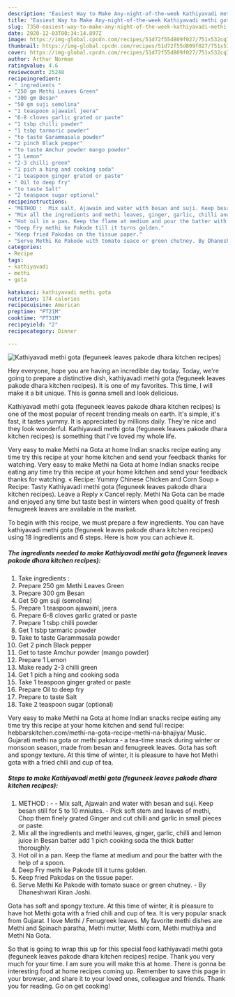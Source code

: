 ```yaml
---
description: "Easiest Way to Make Any-night-of-the-week Kathiyavadi methi gota (feguneek leaves pakode dhara kitchen recipes)"
title: "Easiest Way to Make Any-night-of-the-week Kathiyavadi methi gota (feguneek leaves pakode dhara kitchen recipes)"
slug: 7350-easiest-way-to-make-any-night-of-the-week-kathiyavadi-methi-gota-feguneek-leaves-pakode-dhara-kitchen-recipes
date: 2020-12-03T00:34:14.897Z
image: https://img-global.cpcdn.com/recipes/51d72f55d809f027/751x532cq70/kathiyavadi-methi-gota-feguneek-leaves-pakode-dhara-kitchen-recipes-recipe-main-photo.jpg
thumbnail: https://img-global.cpcdn.com/recipes/51d72f55d809f027/751x532cq70/kathiyavadi-methi-gota-feguneek-leaves-pakode-dhara-kitchen-recipes-recipe-main-photo.jpg
cover: https://img-global.cpcdn.com/recipes/51d72f55d809f027/751x532cq70/kathiyavadi-methi-gota-feguneek-leaves-pakode-dhara-kitchen-recipes-recipe-main-photo.jpg
author: Arthur Norman
ratingvalue: 4.6
reviewcount: 25248
recipeingredient:
- " ingredients "
- "250 gm Methi Leaves Green"
- "300 gm Besan"
- "50 gm suji semolina"
- "1 teaspoon ajawainl jeera"
- "6-8 cloves garlic grated or paste"
- "1 tsbp chilli powder"
- "1 tsbp tarmaric powder"
- "to taste Garammasala powder"
- "2 pinch Black pepper"
- "to taste Amchur powder mango powder"
- "1 Lemon"
- "2-3 chilli green"
- "1 pich a hing and cooking soda"
- "1 teaspoon ginger grated or paste"
- " Oil to deep fry"
- "to taste Salt"
- "2 teaspoon sugar optional"
recipeinstructions:
- "METHOD :  Mix salt, Ajawain and water with besan and suji. Keep besan still for 5 to 10 mniutes. Pick soft stem and leaves of methi, Chop them finely grated Ginger and cut chilli and garlic in small pieces or paste."
- "Mix all the ingredients and methi leaves, ginger, garlic, chilli and lemon juice in Besan batter add 1 pich cooking soda the thick batter thoroughly."
- "Hot oil in a pan. Keep the flame at medium and pour the batter with the help of a spoon."
- "Deep Fry methi ke Pakode till it turns golden."
- "Keep fried Pakodas on the tissue paper."
- "Serve Methi Ke Pakode with tomato suace or green chutney. By Dhaneshwari Kiran Joshi."
categories:
- Recipe
tags:
- kathiyavadi
- methi
- gota

katakunci: kathiyavadi methi gota 
nutrition: 174 calories
recipecuisine: American
preptime: "PT21M"
cooktime: "PT31M"
recipeyield: "2"
recipecategory: Dinner

---
```



![Kathiyavadi methi gota (feguneek leaves pakode dhara kitchen recipes)](https://img-global.cpcdn.com/recipes/51d72f55d809f027/751x532cq70/kathiyavadi-methi-gota-feguneek-leaves-pakode-dhara-kitchen-recipes-recipe-main-photo.jpg)

Hey everyone, hope you are having an incredible day today. Today, we're going to prepare a distinctive dish, kathiyavadi methi gota (feguneek leaves pakode dhara kitchen recipes). It is one of my favorites. This time, I will make it a bit unique. This is gonna smell and look delicious.

Kathiyavadi methi gota (feguneek leaves pakode dhara kitchen recipes) is one of the most popular of recent trending meals on earth. It's simple, it's fast, it tastes yummy. It is appreciated by millions daily. They're nice and they look wonderful. Kathiyavadi methi gota (feguneek leaves pakode dhara kitchen recipes) is something that I've loved my whole life.

Very easy to make Methi na Gota at home Indian snacks recipe eating any time try this recipe at your home kitchen and send your feedback thanks for watching. Very easy to make Methi na Gota at home Indian snacks recipe eating any time try this recipe at your home kitchen and send your feedback thanks for watching. « Recipe: Yummy Chinese Chicken and Corn Soup » Recipe: Tasty Kathiyavadi methi gota (feguneek leaves pakode dhara kitchen recipes). Leave a Reply x Cancel reply. Methi Na Gota can be made and enjoyed any time but taste best in winters when good quality of fresh fenugreek leaves are available in the market.


To begin with this recipe, we must prepare a few ingredients. You can have kathiyavadi methi gota (feguneek leaves pakode dhara kitchen recipes) using 18 ingredients and 6 steps. Here is how you can achieve it.

<!--inarticleads1-->

##### The ingredients needed to make Kathiyavadi methi gota (feguneek leaves pakode dhara kitchen recipes):

1. Take  ingredients :
1. Prepare 250 gm Methi Leaves Green
1. Prepare 300 gm Besan
1. Get 50 gm suji (semolina)
1. Prepare 1 teaspoon ajawainl, jeera
1. Prepare 6-8 cloves garlic grated or paste
1. Prepare 1 tsbp chilli powder
1. Get 1 tsbp tarmaric powder
1. Take to taste Garammasala powder
1. Get 2 pinch Black pepper
1. Get to taste Amchur powder (mango powder)
1. Prepare 1 Lemon
1. Make ready 2-3 chilli green
1. Get 1 pich a hing and cooking soda
1. Take 1 teaspoon ginger grated or paste
1. Prepare  Oil to deep fry
1. Prepare to taste Salt
1. Take 2 teaspoon sugar (optional)


Very easy to make Methi na Gota at home Indian snacks recipe eating any time try this recipe at your home kitchen and send full recipe: hebbarskitchen.com/methi-na-gota-recipe-methi-na-bhajiya/ Music. Gujarati methi na gota or methi pakora - a tea-time snack during winter or monsoon season, made from besan and fenugreek leaves. Gota has soft and spongy texture. At this time of winter, it is pleasure to have hot Methi gota with a fried chili and cup of tea. 

<!--inarticleads2-->

##### Steps to make Kathiyavadi methi gota (feguneek leaves pakode dhara kitchen recipes):

1. METHOD : -  - Mix salt, Ajawain and water with besan and suji. Keep besan still for 5 to 10 mniutes. - Pick soft stem and leaves of methi, Chop them finely grated Ginger and cut chilli and garlic in small pieces or paste.
1. Mix all the ingredients and methi leaves, ginger, garlic, chilli and lemon juice in Besan batter add 1 pich cooking soda the thick batter thoroughly.
1. Hot oil in a pan. Keep the flame at medium and pour the batter with the help of a spoon.
1. Deep Fry methi ke Pakode till it turns golden.
1. Keep fried Pakodas on the tissue paper.
1. Serve Methi Ke Pakode with tomato suace or green chutney. - By Dhaneshwari Kiran Joshi.


Gota has soft and spongy texture. At this time of winter, it is pleasure to have hot Methi gota with a fried chili and cup of tea. It is very popular snack from Gujarat. I love Methi / Fenugreek leaves. My favorite methi dishes are Methi and Spinach paratha, Methi mutter, Methi corn, Methi muthiya and Methi Na Gota. 

So that is going to wrap this up for this special food kathiyavadi methi gota (feguneek leaves pakode dhara kitchen recipes) recipe. Thank you very much for your time. I am sure you will make this at home. There is gonna be interesting food at home recipes coming up. Remember to save this page in your browser, and share it to your loved ones, colleague and friends. Thank you for reading. Go on get cooking!
